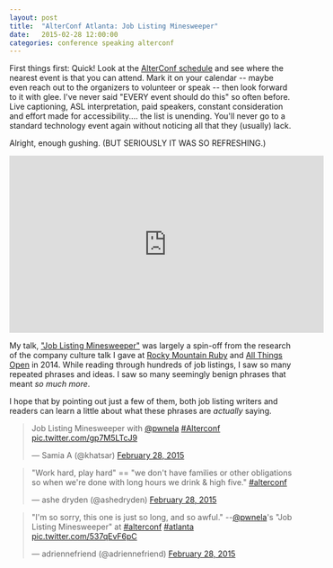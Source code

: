 ```yaml
---
layout: post
title:  "AlterConf Atlanta: Job Listing Minesweeper"
date:   2015-02-28 12:00:00
categories: conference speaking alterconf
---
```


First things first: Quick! Look at the [AlterConf schedule](http://www.alterconf.com/sessions) and see where the nearest event is that you can attend. Mark it on your calendar -- maybe even reach out to the organizers to volunteer or speak -- then look forward to it with glee. I've never said "EVERY event should do this" so often before. Live captioning, ASL interpretation, paid speakers, constant consideration and effort made for accessibility.... the list is unending. You'll never go to a standard technology event again without noticing all that they (usually) lack.

Alright, enough gushing. (BUT SERIOUSLY IT WAS SO REFRESHING.)

<iframe width="560" height="315" src="https://www.youtube.com/embed/CddCcofWAng" frameborder="0" allowfullscreen></iframe>

<script async class="speakerdeck-embed" data-id="061b28fe03ba4eebb0d9d2d94062e398" data-ratio="1.33333333333333" src="//speakerdeck.com/assets/embed.js"></script>

My talk, ["Job Listing Minesweeper"](http://www.alterconf.com/speakers/pamela-vickers) was largely a spin-off from the research of the company culture talk I gave at [Rocky Mountain Ruby](http://pwnela.com/conference/speaking/rmr2014/2014/09/25/rocky-mountain-ruby-2014.html) and [All Things Open](http://pwnela.com/conference/speaking/ato2014/2014/10/23/all-things-open-2014.html) in 2014. While reading through hundreds of job listings, I saw so many repeated phrases and ideas. I saw so many seemingly benign phrases that meant *so much more*.

I hope that by pointing out just a few of them, both job listing writers and readers can learn a little about what these phrases are *actually* saying.

<blockquote class="twitter-tweet" lang="en"><p>Job Listing Minesweeper with <a href="https://twitter.com/pwnela">@pwnela</a> <a href="https://twitter.com/hashtag/Alterconf?src=hash">#Alterconf</a> <a href="http://t.co/gp7M5LTcJ9">pic.twitter.com/gp7M5LTcJ9</a></p>&mdash; Samia A (@khatsar) <a href="https://twitter.com/khatsar/status/571776495464546304">February 28, 2015</a></blockquote> <script async src="//platform.twitter.com/widgets.js" charset="utf-8"></script>

<blockquote class="twitter-tweet" lang="en"><p>&quot;Work hard, play hard&quot; == &quot;we don&#39;t have families or other obligations so when we&#39;re done with long hours we drink &amp; high five.&quot; <a href="https://twitter.com/hashtag/alterconf?src=hash">#alterconf</a></p>&mdash; ashe dryden (@ashedryden) <a href="https://twitter.com/ashedryden/status/571780346632671234">February 28, 2015</a></blockquote> <script async src="//platform.twitter.com/widgets.js" charset="utf-8"></script>

<blockquote class="twitter-tweet" lang="en"><p>&quot;I&#39;m so sorry, this one is just so long, and so awful.&quot; --<a href="https://twitter.com/pwnela">@pwnela</a>&#39;s &quot;Job Listing Minesweeper&quot; at <a href="https://twitter.com/hashtag/alterconf?src=hash">#alterconf</a> <a href="https://twitter.com/hashtag/atlanta?src=hash">#atlanta</a> <a href="http://t.co/537qEvF6pC">pic.twitter.com/537qEvF6pC</a></p>&mdash; adriennefriend (@adriennefriend) <a href="https://twitter.com/adriennefriend/status/571779930679214080">February 28, 2015</a></blockquote> <script async src="//platform.twitter.com/widgets.js" charset="utf-8"></script>
